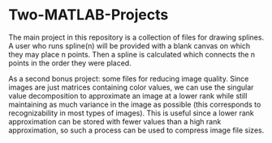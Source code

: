 # Two-MATLAB-Projects

The main project in this repository is a collection of files for drawing splines. A user who runs spline(n) will be provided with a blank canvas on which they may place n points. Then a spline is calculated which connects the n points in the order they were placed.

As a second bonus project: some files for reducing image quality. Since images are just matrices containing color values, we can use the singular value decomposition to approximate an image at a lower rank while still maintaining as much variance in the image as possible (this corresponds to recognizability in most types of images). This is useful since a lower rank approximation can be stored with fewer values than a high rank approximation, so such a process can be used to compress image file sizes.
